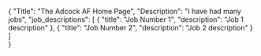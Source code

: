 {
  "Title": "The Adcock AF Home Page",
  "Description": "I have had many jobs",
  "job_descriptions": [
    {
      "title": "Job Number 1",
      "description": "Job 1 description"
    },
    {
      "title": "Job Number 2",
      "description": "Job 2 description"
    }
  ]  
}
